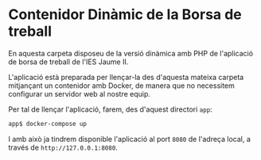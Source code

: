 # Contenidor Dinàmic de la Borsa de treball

En aquesta carpeta disposeu de la versió dinàmica amb PHP de l'aplicació de borsa de treball de l'IES Jaume II.

L'aplicació està preparada per llençar-la des d'aquesta mateixa carpeta mitjançant un contenidor amb Docker, de manera que no necessitem configurar un servidor web al nostre equip.

Per tal de llençar l'aplicació, farem, des d'aquest directori `app`:

```sh
app$ docker-compose up
```

I amb això ja tindrem disponible l'aplicació al port `8080` de l'adreça local, a través de `http://127.0.0.1:8080`.